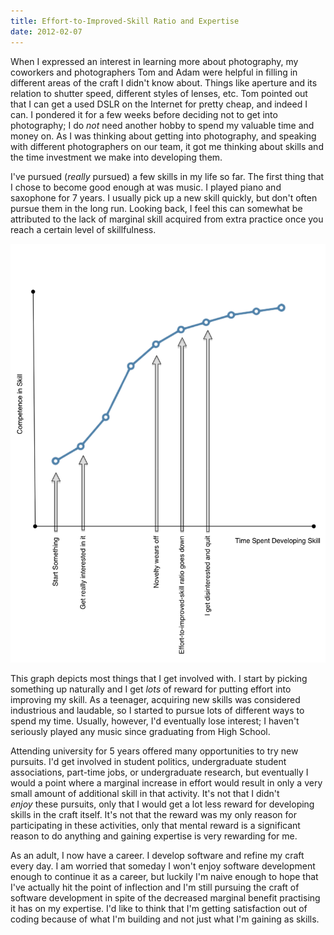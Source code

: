 ```yaml
---
title: Effort-to-Improved-Skill Ratio and Expertise
date: 2012-02-07
---
```



When I expressed an interest in learning more about photography, my coworkers and photographers Tom and Adam were helpful in filling in different areas of the craft I didn't know about. Things like aperture and its relation to shutter speed, different styles of lenses, etc. Tom pointed out that I can get a used DSLR on the Internet for pretty cheap, and indeed I can.&nbsp;I pondered it for a few weeks before deciding not to get into photography; I do&nbsp;_not_&nbsp;need another hobby to spend my valuable time and money on. As I was thinking about getting into photography, and speaking with different photographers on our team, it got me thinking about skills and the time investment we make into developing them.

I've pursued (_really_ pursued) a few skills in my life so far. The first thing that I chose to become good enough at was music. I played piano and saxophone for 7 years. I usually pick up a new skill quickly, but don't often pursue them in the long run. Looking back, I feel this can somewhat be attributed to the lack of marginal skill acquired from extra practice once you reach a certain level of skillfulness.

![](A29666DCFAB346DAB48F4D35BECD2613.png)

This graph depicts most things that I get involved with. I start by picking something up naturally and I get _lots_&nbsp;of reward for putting effort into improving my skill. As a teenager, acquiring new skills was considered industrious and laudable, so I started to pursue lots of different ways to spend my time. Usually, however, I'd eventually lose interest; I haven't seriously played any music since graduating from High School.

Attending university for 5 years offered many opportunities to try new pursuits. I'd get involved in student politics, undergraduate student associations, part-time jobs, or undergraduate research, but eventually I would a point where a marginal increase in effort would result in only a very small amount of additional skill in that activity. It's not that I didn't _enjoy_&nbsp;these pursuits, only that I would get a lot less reward for developing skills in the craft itself. It's not that the reward was my only reason for participating in these activities, only that mental reward is a significant reason to do anything and gaining expertise is very rewarding for me.

As an adult, I now have a career. I develop software and refine my craft every day. I am worried that someday I won't enjoy software development enough to continue it as a career, but luckily I'm naive enough to hope that I've actually hit the point of inflection and I'm still pursuing the craft of software development in spite of the decreased marginal benefit practising it has on my expertise. I'd like to think that I'm getting satisfaction out of coding because of what I'm building and not just what I'm gaining as skills.


  